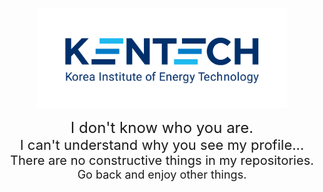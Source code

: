 <p align="center">
 <img src="./materials/UI_Eng.png" width="400" height="160">
</p>
<p align="center">
 <span style="font-size:24px;">I don't know who you are.</span> <br>
 <span style="font-size:22px;">I can't understand why you see my profile...</span> <br>
 <span style="font-size:20px;">There are no constructive things in my repositories.</span> <br>
 <span style="font-size:18px;">Go back and enjoy other things.</span>
</p>

